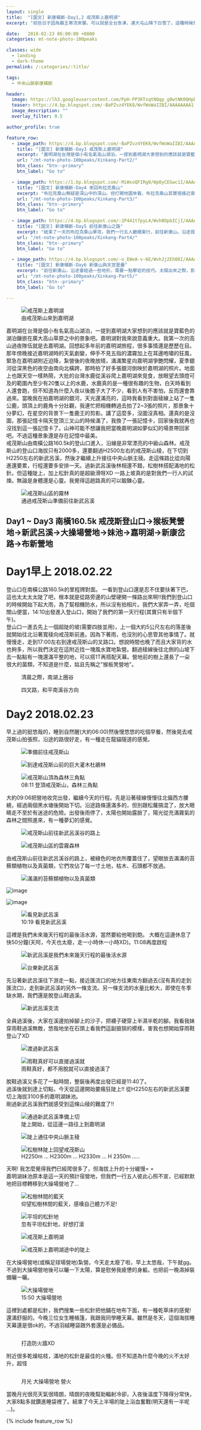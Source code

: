 ```yaml
---
layout: single
title:  "[圖文] 新康橫斷-Day1,2 戒茂斯上嘉明湖"
excerpt: "前些日子因為霸王寒流來襲，可以說是全台急凍，連大屯山降下白雪了。這種時候想爬高山就要往南部找了。於是我找了我妹二月底組一隊5人的新康橫斷的隊伍。大多數人要去嘉明湖通常是從南橫公路的向陽森林遊樂區入山。不過其實還有另一條沒沒無聞的路線。嘉明湖南稜可下到新武呂溪谷，溪谷對岸是戒茂斯山，是以前獵人的獵場。"

date:   2018-02-23 06:00:00 +0800
categories: mt-note-photo-100peaks

classes: wide
  - landing
  - dark-theme
permalink: /:categories/:title/

tags:
  - 中央山脈新康橫斷

header:
  image: https://lh3.googleusercontent.com/PpH-PP3KTxqtNQqp_g0wtNK0QHpDoQoB8ZucQThzHZmH--bCYkLDI3AGC3F115Q1EMwNNIgFoFOfRShW07A=w2000-h1080
  teaser: https://4.bp.blogspot.com/-BaPZvz4YEK8/WvfWoWaIIBI/AAAAAAAA1-w/hUFP5MXZq7IG1k8SxEQkrQ51lMqsbQsGwCPcBGAYYCw/s640/_MG_6418.JPG
  image_description: ""
  overlay_filter: 0.5

author_profile: true

feature_row:
  - image_path: https://4.bp.blogspot.com/-BaPZvz4YEK8/WvfWoWaIIBI/AAAAAAAA1-w/hUFP5MXZq7IG1k8SxEQkrQ51lMqsbQsGwCPcBGAYYCw/s640/_MG_6418.JPG
    title: "[圖文] 新康橫斷-Day3 戒茂斯上嘉明湖"
    excerpt: "嘉明湖在台灣是個小有名氣高山湖泊，一提到嘉明湖大家想到的應該就是寶藍色的湖泊鑲嵌在廣大高山草原之中的景象吧。嘉明湖對我來說意義重大。我第一次的高山過夜隊伍就是去嘉明湖。"
    url: "/mt-note-photo-100peaks/Xinkang-Part2/"
    btn_class: "btn--primary"
    btn_label: "Go to"

  - image_path: https://1.bp.blogspot.com/-MiWsoQFIRg0/Wp0yCEGwc1I/AAAAAAAA0wY/R_I_24Tv9HAKr4qZjMCvF9LHGBq4jPhcgCPcBGAYYCw/s640/_MG_6524.JPG
    title: "[圖文] 新康橫斷-Day4 來回布拉克桑山"
    excerpt: "布拉克桑山無疑是深山中的深山。但打開地圖來看，布拉克桑山其實很接近南橫公路了!!礙於登山路徑，我們必須要進到嘉明湖、接上新康橫斷，才能踏上拜訪布拉克桑山的入口。"
    url: "/mt-note-photo-100peaks/Xinkang-Part3/"
    btn_class: "btn--primary"
    btn_label: "Go to"

  - image_path: https://4.bp.blogspot.com/-2P441t7pyL4/WvhBOpbICjI/AAAAAAAA2Dc/mV6JsRZnac8CyhuOH8_YIMGUjc0csYHMQCLcBGAs/s640/_MG_6582.JPG
    title: "[圖文] 新康橫斷-Day5 前往新康山之路"
    excerpt: "結束了一天的布拉克桑山單攻，我們一行五人繼續東行，前往新康山。沿途我們會先經過大大小小的山頭，腰繞連理山西峰、桃源營地、連理山、新仙山，最後才能到達這趟行程的目的地，東台一霸–新康山。"
    url: "/mt-note-photo-100peaks/Xinkang-Part4/"
    btn_class: "btn--primary"
    btn_label: "Go to"

  - image_path: https://4.bp.blogspot.com/-o_EWeA-v-6E/WvhJj2Eh08I/AAAAAAAA2HE/cjtp444K0Es1ExO5A3jcHov_7JN1W-QkQCLcBGAs/s640/_MG_6687.JPG
    title: "[圖文] 新康橫斷-Day6 新康山與天宮堡壘"
    excerpt: "前往新康山，沿途會經過一些地形，需要一點攀岩的技巧。太陽出來之際，影子可以投射在松樹上，天氣很好，雲的高度都比新康山低，太陽有辦法水平照過來，聽說繼續往前的天宮堡壘展望更棒。"
    url: "/mt-note-photo-100peaks/Xinkang-Part5/"
    btn_class: "btn--primary"
    btn_label: "Go to"

---
```


<figure style="width: 40%" class="align-right">
  <img src="https://4.bp.blogspot.com/-BaPZvz4YEK8/WvfWoWaIIBI/AAAAAAAA1-w/hUFP5MXZq7IG1k8SxEQkrQ51lMqsbQsGwCPcBGAYYCw/s640/_MG_6418.JPG" alt="戒茂斯上嘉明湖">
  <figcaption> 由戒茂斯山來到嘉明湖 </figcaption>
</figure> 
  
嘉明湖在台灣是個小有名氣高山湖泊，一提到嘉明湖大家想到的應該就是寶藍色的湖泊鑲嵌在廣大高山草原之中的景象吧。嘉明湖對我來說意義重大。我第一次的高山過夜隊伍就是去嘉明湖。回想起多年前的嘉明湖旅程，很多事情還是歷歷在目。那年傍晚接近嘉明湖時的天氣劇變，伸手不見五指的濃霧加上在耳邊咆嘯的狂風，緊急在嘉明湖附近迫降，紮營後的夜晚放晴，滿滿繁星向嘉明湖爭艷閃耀，夏季銀河從深黑色的夜空由南向北橫跨，那時拍了好多張銀河倒映於嘉明湖的照片。地面上也跟天空一樣熱鬧，大批的台灣水鹿從溪谷爬上嘉明湖來覓食，放眼望去頭燈可及的範圍內至少有20隻以上的水鹿，水鹿真的是一種很有趣的生物，白天時看到人還會跑，但不知道為什麼入夜以後膽子大了不少，看到人有不害怕，反而還會靠過來。當晚我在拍嘉明湖的銀河，天光還滿亮的，這時我看到對面稜線上站了一隻公鹿，頭頂上的鹿角十分壯觀，我連忙把相機轉過去拍了2~3張的照片，那景象十分夢幻，在星空的背景下一隻鹿王的剪影。講了這麼多，沒圖沒真相。還真的是沒圖，那張記憶卡隔天登頂三叉山的時候滿了，我換了一張記憶卡，回家後我就再也沒找到這一張記憶卡了。山神可能不想讓我把當晚嘉明湖如夢似幻的場景帶回家吧。不過這種景象還是存在記憶中最美。  
戒茂斯山由南橫公路160.5k的登山口進入，沿線是非常漂亮的中級山森林。戒茂斯山的登山口海拔只有2000多，還要翻過H2500左右的戒茂斯山稜，在下切到H2250左右的新武呂溪，然後才繼續上升接往中央山脈主稜。走這條路比從向陽進還要累，行程還要多安排一天。過新武呂溪後林相還不錯，松樹林搭配滿地的松針。但這種陡上，加上松針真的是超級滑呀XD 一路上坡真的是對我們一行人的試煉。無論是身體還是心靈。我覺得這趟路真的可以鍛鍊心靈。    



<figure style="width: 90%" class="align-center">
  <img src="https://2.bp.blogspot.com/-EUsHA-LxNyg/WvXCf26pm2I/AAAAAAAA16I/i7v5xgQbwHIdC4QYDCbUAzJ2TfpB6bV1ACLcBGAs/s1600/_MG_6291.JPG" alt="戒茂斯山區的霧林">
  <figcaption> 通過戒茂斯山準備前往新武呂溪 </figcaption>
</figure> 

## Day1 ~ Day3 南橫160.5k 戒茂斯登山口->猴板凳營地->新武呂溪->大操場營地->妹池->嘉明湖->新康岔路->布新營地

# Day1早上 2018.02.22
登山口在南橫公路160.5k的里程牌對面。 一看到登山口還是忍不住要扶著下巴，這也太太太太陡了吧，根本就是從路旁邊的山壁硬開一條路出來啊!!我們到登山口的時候開始下起大雨，為了幫相機防水，所以沒有拍相片。我們大家弄一弄，吃個關山便當，14:10出發進入登山口，開始了我們的第一天行程(其實只有半個下午)。  
登山口一進去先上一個超陡的坡(需要四肢並用)，上一個大約5公尺左右的落差後就開始往北沿著寬稜向戒茂斯前進。因為下著雨，也沒別的心思管其他事情了。就慢慢走，走到17:00左右到達戒茂斯山的叉路口。想說時間也晚了而且大家背的水也夠多，所以我們決定在這附近找一塊風水寶地紮營。翻過稜線後往北側的山坡下去一點點有一塊還滿平整的地，可以搭1T再搭配天幕。營地前的樹上還長了一朵很大的菌類，不知道是什麼，姑且先稱之"猴板凳營地"。

<figure class="align-center">
  <img src="https://3.bp.blogspot.com/-WBPvUzqpQzw/WvXB8M04KiI/AAAAAAAA15s/X7nw03RdaJEE3ykStvQSImO8C-avq2NuQCLcBGAs/s1600/_MG_6265.JPG" alt="">
  <figcaption> 清晨之際，南湖上圈谷 </figcaption>
</figure> 

<figure class="align-center">
  <img src="https://2.bp.blogspot.com/-y9iWwfe90Ac/WvW1BePvQjI/AAAAAAAA14o/FjJqCU0-XyIVnf012X_9UiBf8NwnaQJqQCLcBGAs/s1600/_MG_6249.JPG" alt="">
  <figcaption> 四叉路，和平南溪谷方向 </figcaption>
</figure> 


# Day2 2018.02.23
早上過的挺悠哉的，睡到自然醒(大約06:00)然後慢悠悠的吃個早餐，然後晃去戒茂斯山拍張照，沿途的路很好走，有一種走在龍貓隧道的感覺。

<figure class="align-center">
  <img src="https://3.bp.blogspot.com/-6xloUN1dqhM/WvW1BwasxAI/AAAAAAAA14w/pOudp61t1S8_zkj8WVZ791MIE96HSshZQCLcBGAs/s1600/_MG_6253.JPG" alt="準備前往戒茂斯山">
  <figcaption> </figcaption>
</figure> 

<figure class="align-center">
  <img src="https://1.bp.blogspot.com/-kpUYiSAzupE/WvW1BsNQZKI/AAAAAAAA14s/iE-KqhgTI-4qBTf1yFylXZYCG7alCtTfgCLcBGAs/s1600/_MG_6256.JPG" alt="到達戒茂斯山前的巨大灌木杜鵑林">
  <figcaption> </figcaption>
</figure> 
 
<figure class="align-center">
  <img src="https://3.bp.blogspot.com/-61OQJAtLOxY/WvXB783tj0I/AAAAAAAA15o/OvNiSHtFPBsfU65xKWNLG8nJUh-eviLAACLcBGAs/s640/_MG_6263.JPG" alt="戒茂斯山頂為森林三角點">
  <figcaption> 08:11 登頂戒茂斯山，森林三角點 </figcaption>
</figure> 


大約09:06把營地收完出發，繼續今天的行程。先是沿著稜線慢慢往北偏西方腰繞，經過兩個黑水塘後開始下切。沿途路條還滿多的，但別跟松蘿搞混了，放大眼睛走不至於有迷途的危險。出發後雨停了，太陽也開始露臉了，陽光從充滿霧氣的森林之間照進來，有一種夢幻的感覺。  

<figure class="align-center">
  <img src="https://3.bp.blogspot.com/-V1K5F6x1P7c/WvXCeXyVmvI/AAAAAAAA16A/a1__Td8-Gx0E-uxl-fPOeZhdME2ZXh0XQCLcBGAs/s640/_MG_6273.JPG" alt="戒茂斯山前往新武呂溪谷的路上">
  <figcaption> </figcaption>
</figure> 

<figure class="align-center">
  <img src="https://2.bp.blogspot.com/-EUsHA-LxNyg/WvXCf26pm2I/AAAAAAAA16I/i7v5xgQbwHIdC4QYDCbUAzJ2TfpB6bV1ACLcBGAs/s640/_MG_6291.JPG" alt="戒茂斯山區的雲霧森林">
  <figcaption> </figcaption>
</figure> 

由戒茂斯山前往新武呂溪谷的路上，被綠色的地衣所覆蓋住了，望眼放去滿滿的苔蘚類植物以及真菌類，它們攻佔了每一寸土地，枯木、石頭都不放過。  

<figure class="align-center">
  <img src="https://2.bp.blogspot.com/-q7PsBmAdd9w/WvXCeR_1aXI/AAAAAAAA158/lyxdwFBU898J6pF6W8y44ehwCkif5vrTwCLcBGAs/s640/_MG_6267.JPG" alt="滿滿的苔蘚類植物以及真菌類">
  <figcaption> </figcaption>
</figure> 

![image](https://1.bp.blogspot.com/-o2X2JtSjxdk/WvXChiomTuI/AAAAAAAA16Y/W2_bA--6HB0iIwpHVTGvS27OTI1GlvPDQCLcBGAs/s1600/_MG_6302.JPG)

![image](https://3.bp.blogspot.com/-0l9cLCLqMFE/WvXChbCQuTI/AAAAAAAA16U/1bGhmaWMrms1bSFAnfojwXm-5473w4LnQCLcBGAs/s1600/_MG_6304.JPG)

<figure class="align-center">
  <img src="https://4.bp.blogspot.com/-ZArUpNlIndo/WvXDyWLSGJI/AAAAAAAA17A/OTSSxMHFGRQCOMTMZohBmiH6kqVRPj2GACLcBGAs/s640/_MG_6305.JPG" alt="看見新武呂溪">
  <figcaption> 10:19 看見新武呂溪 </figcaption>
</figure> 

這裡是我們未來幾天行程的最後活水源，當然要給他喝到飽。 大概在這邊休息了快50分鐘(天阿，今天也太廢，走一小時休一小時XD)。11:08再度啟程

<figure class="align-center">
  <img src="https://4.bp.blogspot.com/-oLni1hI09jc/WvXEQ5FRzHI/AAAAAAAA17M/UvZIesAyJVIfzVUueBEq42-Nr7PZdEz4QCLcBGAs/s640/IMG_5351.JPG" alt="新武呂溪是我們未來幾天行程的最後活水源">
  <figcaption> </figcaption>
</figure> 

<figure class="align-center">
  <img src="https://1.bp.blogspot.com/-ESozHImTdxk/WvXDyaKEDJI/AAAAAAAA168/lMWtTAsjOygZX_C3IHD7pWqvqVh1H40UgCLcBGAs/s640/_MG_6307.JPG" alt="台東新武呂溪">
  <figcaption> </figcaption>
</figure> 

先沿著新武呂溪往下游走一點，接近匯流口的地方往東南方翻過去(沒有真的走到匯流口)，走到新武呂溪的另外一條支流。另一條支流的水量比較大，即使在冬季缺水期，我們還是脫登山鞋過溪。

<figure class="align-center">
  <img src="https://2.bp.blogspot.com/-1MZOgbBkU6s/WvXCiaZDm7I/AAAAAAAA16c/Y1Ds0Q5MF2EyYXYNHhOunkWJCXAk3BRygCLcBGAs/s640/_MG_6309.JPG" alt="新武呂溪支流">
  <figcaption> </figcaption>
</figure> 

全員過溪後，大家在溪邊拍掉腳上的沙子，把襪子硬穿上半濕半乾的腳。我看我妹穿雨鞋過溪無敵，悠哉地坐在石頭上看我們這副狼狽的模樣，害我也想開始穿雨鞋登山了XD

<figure class="align-center">
  <img src="https://1.bp.blogspot.com/-3tpPbXEw19I/WvbmZuWkimI/AAAAAAAA17w/fhLTi8lwllAtKzZRHJPU9yVw6KwcEVG8QCLcBGAs/s640/_MG_6312.JPG" alt="渡過新武呂溪">
  <figcaption> </figcaption>
</figure> 

<figure class="align-center">
  <img src="https://2.bp.blogspot.com/-M4rHK1sDz0E/WvXEy4rVALI/AAAAAAAA17c/dyg2TURlN6UvhdWMOJbZ4uGEyMF-BMIXgCLcBGAs/s640/_MG_6313.JPG" alt="雨鞋真好可以直接過溪就">
  <figcaption> 雨鞋真好，都不用脫就可以直接過溪了 </figcaption>
</figure> 

脫鞋過溪又多花了一點時間，整裝後再度出發已經是11:40了。  
過溪後就到達上切點，今天從這邊開始要瘋狂陡上!! 從H2250左右的新武呂溪要切上海拔3100多的嘉明湖妹池。  
剛過新武呂溪我們就感受到這條山稜的難度了!!  

<figure class="align-center">
  <img src="https://3.bp.blogspot.com/-OpfptnjWhGE/Wvbm1R6HaAI/AAAAAAAA178/7fWVJPrITOEDNMz-Vv7KuVzgAAWppUSaQCLcBGAs/s640/_MG_6317.JPG" alt="通過新武呂溪準備上切">
  <figcaption> 陡上開始，從這邊一路往上到嘉明湖 </figcaption>
</figure> 

<figure class="align-center">
  <img src="https://4.bp.blogspot.com/-3mGabsc45jY/Wvbm1dVfm4I/AAAAAAAA18A/CrC2uiHY4gMwhAlcxd6KyU6f5D44IsJYACLcBGAs/s640/_MG_6319.JPG" alt="陡上通往中央山脈主稜">
  <figcaption> </figcaption>
</figure> 

<figure class="align-center">
  <img src="https://2.bp.blogspot.com/-YBtYNEHGtP4/Wvbm26qSATI/AAAAAAAA18E/JtSDWQ9p60MqHWFKVKOLjHmAuFKA_mtLACLcBGAs/s640/_MG_6323.JPG" alt="松樹林陡上回望戒茂斯山">
  <figcaption> H2250m ... H2300m ... H2330m ... H 2350m ..... </figcaption>
</figure> 

天啊! 我怎麼覺得我們已經爬很多了，但海拔上升的十分緩慢= =  
嘉明湖妹池原本是這一天的預計宿營地，但我們一行五人彼此心照不宣，已經默默地把目標轉移到大操場營地了...

<figure class="align-center">
  <img src="https://3.bp.blogspot.com/-KnUBOyjPQ7k/Wvbm3k_xODI/AAAAAAAA18I/kqE4oAo7kSsT5YjUDKz5f0Obz513abecwCLcBGAs/s640/_MG_6325.JPG" alt="松樹林間的藍天">
  <figcaption> 仰望松樹林間的藍天，感嘆自己體力不足! </figcaption>
</figure> 

<figure class="align-center">
  <img src="https://4.bp.blogspot.com/-TL-Tc_n5jro/Wvbm3wxxMHI/AAAAAAAA18M/QeStnTpD3hUzdRIzutviKIy9HSuRg6dVgCLcBGAs/s640/_MG_6326.JPG" alt="平坦的松針地">
  <figcaption> 忽有平坦松針地，好想打滾 </figcaption>
</figure> 

<figure class="align-center">
  <img src="https://2.bp.blogspot.com/-mlgDVTKmNBQ/Wvbm4sJmzrI/AAAAAAAA18Q/P0DTxQs5QxIbPccgI4jN7rMEIkAz7TjYwCLcBGAs/s640/_MG_6329.JPG" alt="戒茂斯上嘉明湖">
  <figcaption> </figcaption>
</figure> 

<figure class="align-center">
  <img src="https://3.bp.blogspot.com/-oMX0Ag9sqJk/Wvbm6HnMW-I/AAAAAAAA18c/SWJfC_DPVJEXuhIPOPwVyKYmj6PECCLDwCLcBGAs/s640/_MG_6330.JPG" alt="戒茂斯上嘉明湖途中的陡上">
  <figcaption> </figcaption>
</figure> 

在大操場營地(或稱足球場營地)紮營。今天走太廢了啦，早上太悠哉，下午就gg。不過到大操場營地後可以曬一下太陽，算是慰勞我疲憊的身軀。也把前一晚濕掉裝備曬一曬。

<figure class="align-center">
  <img src="https://1.bp.blogspot.com/-e2R5uPMML0Y/Wvbm55EdQbI/AAAAAAAA18U/I1wlmCPwfUoml_P3oavurB7B97sXeIEcwCLcBGAs/s640/_MG_6331.JPG" alt="大操場營地">
  <figcaption> 15:50 大操場營地  </figcaption>
</figure> 

這裡到處都是松針，我們搜集一些松針把他鋪在地布下面，有一種乾草床的感覺! 還滿舒服的。今晚三位女生睡帳篷，我跟我同學睡天幕。雖然是冬天，這個海拔睡天幕還是很ok的，不過羽絨睡袋跟外套還是必備品。 

<figure class="align-center">
  <img src="https://4.bp.blogspot.com/-E__xyaaBeR0/Wvbm6PH4IQI/AAAAAAAA18Y/TJRkakLx5ww1Ry9PmXQiVkcpWOjrBopugCLcBGAs/s640/_MG_6339.JPG" alt="">
  <figcaption> </figcaption>
</figure> 

<figure class="align-center">
  <img src="https://4.bp.blogspot.com/-1QpMZXQb1bo/Wvbm78SeKOI/AAAAAAAA18o/TLjOE0bOE-cV_nNT11qpC565z8Z9EegZwCLcBGAs/s640/_MG_6345.JPG" alt="">
  <figcaption> 打造防火牆XD </figcaption>
</figure> 

附近很多乾燥枯枝，滿地的松針是最佳的火種。但不知道為什麼今晚的火不太好升，超怪

<figure class="align-center">
  <img src="https://4.bp.blogspot.com/-MabJMbQJgQY/Wvbm7VnKWEI/AAAAAAAA18g/oFHL-_bYkLU7dunzTjclkrJqffLHGrNtwCLcBGAs/s640/_MG_6353.JPG" alt="">
  <figcaption> </figcaption>
</figure> 

<figure class="align-center">
  <img src="https://4.bp.blogspot.com/-LYNUptI42nc/Wvbm7t8cusI/AAAAAAAA18k/PLnIV3giJ_oqm4iD3Q_ypnLQmaOB4QRegCLcBGAs/s640/_MG_6364.JPG" alt="">
  <figcaption> 月光 大操場營地 營火 </figcaption>
</figure> 

當晚月光很亮天氣很晴朗，晴朗的夜晚幫助輻射冷卻，入夜後溫度下降得分常快，大家8點多就鑽進睡袋裡了。結束了今天上半場的陡上浴血奮戰(明天還有一半呢 ...)。

{% include feature_row %}
